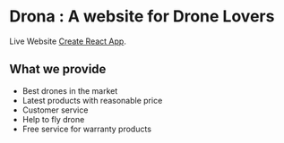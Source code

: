 # Drona : A website for Drone Lovers

Live Website [Create React App](https://drona-drone-shop.netlify.app/).

## What we provide

- Best drones in the market
- Latest products with reasonable price
- Customer service
- Help to fly drone
- Free service for warranty products
